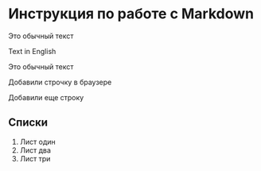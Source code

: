# Инструкция по работе с Markdown


Это обычный текст   

Text in English

Это обычный текст  

Добавили строчку в браузере

Добавили еще строку
## Списки
1. Лист один 
2. Лист два
3. Лист три
